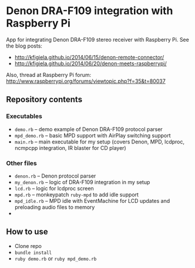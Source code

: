 Denon DRA-F109 integration with Raspberry Pi
===============

App for integrating Denon DRA-F109 stereo receiver with Raspberry Pi. See the blog posts:

 * http://kfigiela.github.io/2014/06/15/denon-remote-connector/
 * http://kfigiela.github.io/2014/06/20/denon-meets-raspberrypi/
 
Also, thread at Raspberry Pi forum: http://www.raspberrypi.org/forums/viewtopic.php?f=35&t=80037


## Repository contents

### Executables
* `demo.rb` – demo example of Denon DRA-F109 protocol parser
* `mpd_demo.rb` – basic MPD support with AirPlay switching support
* `main.rb` – main executable for my setup (covers Denon, MPD, lcdproc, ncmpcpp integration, IR blaster for CD player)


### Other files

* `denon.rb` – Denon protocol parser
* `my_denon.rb` – logic of DRA-F109 integration in my setup
* `lcd.rb` – logic for lcdproc screen
* `mpd.rb` – monkeypatch `ruby-mpd` to add idle support
* `mpd_idle.rb` – MPD idle with EventMachine for LCD updates and preloading audio files to memory
* 
## How to use

* Clone repo
* `bundle install`
* `ruby demo.rb` or `ruby mpd_demo.rb`
